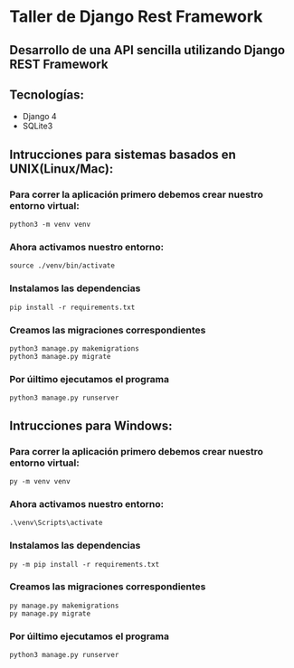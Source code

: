 # Taller de Django Rest Framework
## Desarrollo de una API sencilla utilizando Django REST Framework

## **Tecnologías:**
- Django 4
- SQLite3

## Intrucciones para sistemas basados en UNIX(Linux/Mac):

### Para correr la aplicación primero debemos crear nuestro entorno virtual:
```
python3 -m venv venv
```


### Ahora activamos nuestro entorno:
```
source ./venv/bin/activate
```

### Instalamos las dependencias
```
pip install -r requirements.txt
```

### Creamos las migraciones correspondientes
```
python3 manage.py makemigrations
python3 manage.py migrate
```

### Por úiltimo ejecutamos el programa
```
python3 manage.py runserver
```



## Intrucciones para Windows:
### Para correr la aplicación primero debemos crear nuestro entorno virtual:
```
py -m venv venv
```

### Ahora activamos nuestro entorno:
```
.\venv\Scripts\activate
```

### Instalamos las dependencias
```
py -m pip install -r requirements.txt
```

### Creamos las migraciones correspondientes
```
py manage.py makemigrations
py manage.py migrate
```

### Por úiltimo ejecutamos el programa
```
python3 manage.py runserver
```
